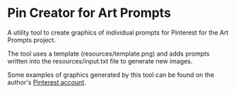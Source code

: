 # Pin Creator for Art Prompts
A utility tool to create graphics of individual prompts for Pinterest for the Art Prompts project.

The tool uses a template (resources/template.png) and adds prompts written into the resources/input.txt file to generate new images.

Some examples of graphics generated by this tool can be found on the author's [Pinterest account](https://pinterest.com/pin/787707791079671003/).
